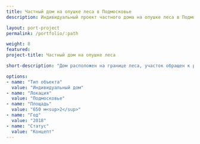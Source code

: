 ```yaml
---
title: Частный дом на опушке леса в Подмосковье
description: Индивидуальный проект частного дома на опушке леса в Подмосковье от архитектурного бюро А510. Индивидуальное проектирование на заказ.

layout: port-project
permalink: /portfolio/:path

weight: 8
featured:
project-title: Частный дом на опушке леса

short-description: "Дом расположен на границе леса, участок обращен к реке с южной стороны, что стало отправной точкой в зонировании помещений дома: гостевые спальни, библиотека и входная группа развернуты к лесу, а открытое совмещенное пространство гостиной-столовой - на южную сторону, к реке. В лесу разместили небольшой ландшафтный парк с бетонными кубиками-дорожками, которые связывают въездную зону с входной группой, а также служат игровой зоной и площадкой для фитнеса. Огромные окна гостиной-столовой сдвигаются, открывая помещения в сторону реки, соединяя внутренние помещения с внешней террасой с бассейном."

options:
- name: "Тип объекта"
  value: "Индивидуальный дом"
- name: "Локация"
  value: "Подмосковье"
- name: "Площадь"
  value: "650 м<sup>2</sup>"
- name: "Год"
  value: "2018"
- name: "Статус"
  value: "Концепт"
---
```

